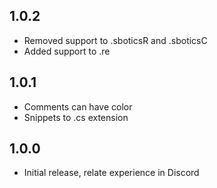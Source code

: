 ## 1.0.2

+ Removed support to .sboticsR and .sboticsC
+ Added support to .re

## 1.0.1

+ Comments can have color
+ Snippets to .cs extension

## 1.0.0

+ Initial release, relate experience in Discord